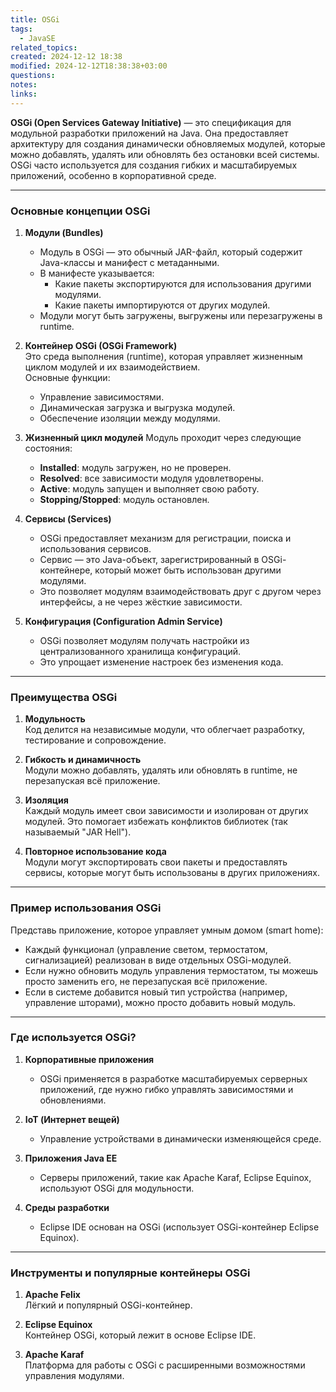 ```yaml
---
title: OSGi
tags:
  - JavaSE
related_topics: 
created: 2024-12-12 18:38
modified: 2024-12-12T18:38:38+03:00
questions: 
notes: 
links: 
---
```


**OSGi (Open Services Gateway Initiative)** — это спецификация для модульной разработки приложений на Java. Она предоставляет архитектуру для создания динамически обновляемых модулей, которые можно добавлять, удалять или обновлять без остановки всей системы. OSGi часто используется для создания гибких и масштабируемых приложений, особенно в корпоративной среде.

---

### Основные концепции OSGi

1. **Модули (Bundles)**
    
    - Модуль в OSGi — это обычный JAR-файл, который содержит Java-классы и манифест с метаданными.
    - В манифесте указывается:
        - Какие пакеты экспортируются для использования другими модулями.
        - Какие пакеты импортируются от других модулей.
    - Модули могут быть загружены, выгружены или перезагружены в runtime.
2. **Контейнер OSGi (OSGi Framework)**  
    Это среда выполнения (runtime), которая управляет жизненным циклом модулей и их взаимодействием.  
    Основные функции:
    
    - Управление зависимостями.
    - Динамическая загрузка и выгрузка модулей.
    - Обеспечение изоляции между модулями.
3. **Жизненный цикл модулей** Модуль проходит через следующие состояния:
    
    - **Installed**: модуль загружен, но не проверен.
    - **Resolved**: все зависимости модуля удовлетворены.
    - **Active**: модуль запущен и выполняет свою работу.
    - **Stopping/Stopped**: модуль остановлен.
4. **Сервисы (Services)**
    
    - OSGi предоставляет механизм для регистрации, поиска и использования сервисов.
    - Сервис — это Java-объект, зарегистрированный в OSGi-контейнере, который может быть использован другими модулями.
    - Это позволяет модулям взаимодействовать друг с другом через интерфейсы, а не через жёсткие зависимости.
5. **Конфигурация (Configuration Admin Service)**
    
    - OSGi позволяет модулям получать настройки из централизованного хранилища конфигураций.
    - Это упрощает изменение настроек без изменения кода.

---

### Преимущества OSGi

1. **Модульность**  
    Код делится на независимые модули, что облегчает разработку, тестирование и сопровождение.
    
2. **Гибкость и динамичность**  
    Модули можно добавлять, удалять или обновлять в runtime, не перезапуская всё приложение.
    
3. **Изоляция**  
    Каждый модуль имеет свои зависимости и изолирован от других модулей. Это помогает избежать конфликтов библиотек (так называемый "JAR Hell").
    
4. **Повторное использование кода**  
    Модули могут экспортировать свои пакеты и предоставлять сервисы, которые могут быть использованы в других приложениях.
    

---

### Пример использования OSGi

Представь приложение, которое управляет умным домом (smart home):

- Каждый функционал (управление светом, термостатом, сигнализацией) реализован в виде отдельных OSGi-модулей.
- Если нужно обновить модуль управления термостатом, ты можешь просто заменить его, не перезапуская всё приложение.
- Если в системе добавится новый тип устройства (например, управление шторами), можно просто добавить новый модуль.

---

### Где используется OSGi?

1. **Корпоративные приложения**
    
    - OSGi применяется в разработке масштабируемых серверных приложений, где нужно гибко управлять зависимостями и обновлениями.
2. **IoT (Интернет вещей)**
    
    - Управление устройствами в динамически изменяющейся среде.
3. **Приложения Java EE**
    
    - Серверы приложений, такие как Apache Karaf, Eclipse Equinox, используют OSGi для модульности.
4. **Среды разработки**
    
    - Eclipse IDE основан на OSGi (использует OSGi-контейнер Eclipse Equinox).

---

### Инструменты и популярные контейнеры OSGi

1. **Apache Felix**  
    Лёгкий и популярный OSGi-контейнер.
    
2. **Eclipse Equinox**  
    Контейнер OSGi, который лежит в основе Eclipse IDE.
    
3. **Apache Karaf**  
    Платформа для работы с OSGi с расширенными возможностями управления модулями.
    